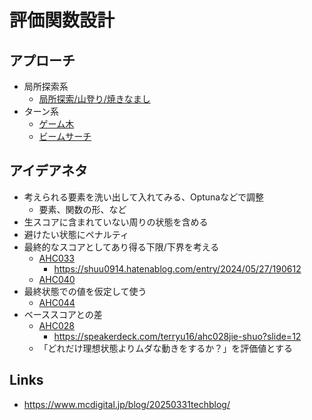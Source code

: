 # 評価関数設計

## アプローチ

- 局所探索系
  - [局所探索/山登り/焼きなまし](./sa.md)
- ターン系
  - [ゲーム木](./game_tree.md)
  - [ビームサーチ](./beam_search.md)

## アイデアネタ

- 考えられる要素を洗い出して入れてみる、Optunaなどで調整
  - 要素、関数の形、など
- 生スコアに含まれていない周りの状態を含める
- 避けたい状態にペナルティ
- 最終的なスコアとしてあり得る下限/下界を考える
  - [AHC033](../ContestMemo/ahc033.md)
    - https://shuu0914.hatenablog.com/entry/2024/05/27/190612
  - [AHC040](../ContestMemo/ahc040.md)
- 最終状態での値を仮定して使う
  - [AHC044](../ContestMemo/ahc044.md)
- ベーススコアとの差
  - [AHC028](../ContestMemo/ahc028.md)
    - https://speakerdeck.com/terryu16/ahc028jie-shuo?slide=12
  - 「どれだけ理想状態よりムダな動きをするか？」を評価値とする

## Links

- https://www.mcdigital.jp/blog/20250331techblog/
